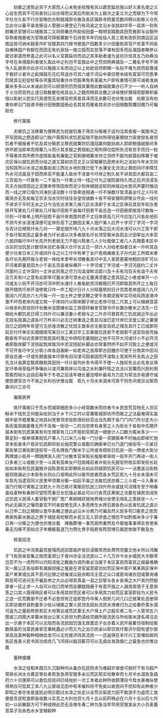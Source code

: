 <!-- { "loadSidebar": true } -->
　　劝赈之道势必资于大家而人心未免坐视惟有风以爵赏扁坊旌以好义美名使之义心自生而其不可风者则公论亦得而议其后所助米为上榖次之麦又次之而银为下今常平社仓久矣不行亦宜略仿古制就城郭仓廒及各区镇房寺院量觅数间榜以助赈义仓先立此仓以备平粜发赈设人管册以便登记乃有风谕之文沿乡张挂如华亭一县其一则有顾署丞官银可以储赈其二又将顾署丞所助役田委一精明官踏勘其田荒者即与议豁所存熟者按册收为官租或可得赈粟数千石待至丰年仍给役人其三若有改折则南运区运图运皆可纳米榖麦作旷役银其四乃按书册囤户田数多少计田量助其官户贫富不同各自难昧囤户有额在而田无有仇家括一族立囤而实贫落不堪有田多而反漏囤者略参以密访家道而参差之此可以名义官爵扁坊而动之其多助者速为竖坊示信其五乃劝典当字号在本境取利者彼久取此中之利岂不宜救此中之荒但照典铺及一二著名字号不得令人乱报索诈此亦可以施报义名而动之以上劝助官府即赐一名帖不难为民而屈尊或于极好义者许之起揖鼓乐花红导送亦可其六或于词讼中查旧卷未结有富室可罚悉凖罚赎其见犯徒杖等杂项量其轻重亦许罚榖凖免有富豪大户即有重情可原可减者准纳粟米多多以从末减此则可以假借刑罚而得其粟用此数端致粟亦已不少一一听人自纳于义仓而官府止逐日取数要在核其出入之籍而明其总撒之详毋使奸猾得而那移积豪借以影射义民实行其德而无余憾官府真普其泽而无余歉可也伏惟台裁　劝赈当有劝柬劝单沿门投递书册计田限数囤册必去其贫而冤者其余亦计田限数取覆回缴乃可徧助也

　　修圩寓赈

　　夫赈饥之法移粟为便移民为扰报饥难于得实分赈难于适均当其查报一属图书之开写团局之攒造即沿门挨户需索科求饥民延喘不能何所得钱豪猾财力驱使捏名冒领饥者不报报者不饥及其分赈若又移民就粟则饥饿尫羸何能扶病入郭即勉强就赈间多挤坏郎当即幸而得粟几斗而计其求报之费搭船之用所得仅偿所失况有空手而归一粒不得者并其所费尽虚掷矣虽有廉能之官剃眉唱筹坐待立领终不能均故莫如移粟于被灾区保以就饥民而分给之道又莫如仿范文正以官粮募饥民修水利之法如今年水灾则当知其所以水渰之故葢由淞江西北乡地形既已低下水潴全无流流止靠田间圩岸障住外水河流虽高于田而岸高不能灌入故水不渰苗今圩岸之制久矣不讲其田大都百亩二三百亩为一圩甚有一二千亩为一圩者止恃一线之圩为之堤防直待久雨之后洪流浸及农夫方始捞田边之泥徼幸修饰田岸而泥少则岸细弱泥软则岸摇动水势风声霎时微动而一线之岸已塌为洪涛巨浸况数十圩皆牵连相通一圩不保数圩皆溃虽全圩之人呌号痛哭亦无及矣每见农夫当水灾时往往张皇惊骇数十夜不得安寝鸣锣聚众守此一线何不讲求于平时无水之日今当先访求某几保几区水渰即于水渰之区保召其现年轮办里排开写某处几圩某处几圩每圩田若干亩每圩田若干亩总造一圩田册即按其圩数每一圩刻一圩单单上明开田若干亩圩岸周围共若干丈旧岸原高几尺今应加几尺各处地形不测今岁水浸浅深便可定岸形高下之数田主某人佃户某人应开十字河丁字河一字河与否计应用筑圩米几何一一算定细开待八九十月水落之后大河水浅可以兴工戽干即于各圩取其田之最多者为圩长或以次多者朋名圩长领官赈米各田主计田挈出大率官六民四每圩中圩长先开列老弱无力不能兴筑者几人少壮能做工者几人先期着本区中访实的当饥民计数领米总贮各镇义仓圩长五日一领计人分给老弱者日米一升听其自便少壮者日米三升或四升与之兴工圩中有单丁女户患病瘫痪无子孙代赴工所取米者各圩长先期开报与老弱一体给本里甲长领散看其圩中无人家房基墓地相妨空旷可以开河者即量其田大小千亩五百亩者纵横开一十字河或丁字河或一字河河底约二丈许河面约三丈许深约一丈许此则禹之尽力沟洫浚畎浍距川及十夫有沟百夫有洫千夫有浍万夫有川之意有此即旱可蓄水潦可泄水必无壅满溃塞之患其田之小者或单开一小河或太小则不开河亦可河中积水通圩人飬鱼助完河粮既巳开河即取其所开之土每日随开随筑圩岸开浚修筑只作一件工程计日计人分叚量筑刻日计完其老岸底阔八九尺面阔六尺高亦六七尺每一尺一加土杵之使坚鞭之使平务期坚致牢实可经风雨波涛冲激不坏而老岸内或又筑一子岸四尺以帮岸脚子岸比老岸可低二尺其上可以植麻荳菜以收余利其役则圩长散米该图塘长监工铁搭杼畚发官银令圩长置办散米之法先一日唱给大都饥民日得三四升可以兼活妻小老弱与之二升亦可救其死亡饥民就近毕出必无捏名隐漏之虞各圩万杵并兴必无迁转重迭之患且沟洫巳定圩岸巳坚食公家之粟便自巳之田明年有望可无彷徨流散之忧田主督率亦无偷安自损之理及其圩工巳成即将前交付圩单实实细细填写某日兴工某日毕工实飬赈饥民若干老弱若干送官验收凭抽勘查有不如式责罪罚筑若其村落之中阴阳宅墓相妨之地不可开大河或圩小不必开河者即取岸脚下泥捞起筑岸取沟中淤泥捞起补脚此亦常事然终不如开河取土之便或河不可开各圩中又分筑小岸各自画断一如老岸之高厚即古田塍亦可便于分救其中田沟原自总通一圩或先期查报本圩原有旧沟溇可因者因而开浚取土至其所开去筑占之田先当计亩算定豁其粮税其田则一圩计亩均补务令得平不使一人独叹失业必先发议填定圩单毋至临开争嚷此以浚河兼筑岸以沟洫之水利兼阡陌之古法以官粟而兴民利用暂赈而裕久远自后每年于冬收之后该年塘长量加增补最易为力定为常法亦易遵守诚便民便官古今不易之长利也伏惟台裁　若九十月水未涸未可戽干则冬间或旦议赈而春间兴工亦可

　　徧赈粥养

　　筑圩寓赈只于荒乡而城郭细民多小小经营数米而炊者今乡民苦荒百物无人货买斛米干钱贫乏何能籴给则当于乡下兴工时以官粟赈城郭坊市而赈之之法最难得实盖城中是市棍羣集之地其纠党冒领求役影借纷纷百出当先期于各门门内门外分定大小各街虽屈曲委巷无所不及每一街访一二的当忠厚有身家之人为街长于各街中先期开报本街有饥民某某有何生理家有几口开报到官即造一细册计人口数为赈米多少一一算定刻一赈单填某街饥户某人几口米几斗每一门分委一官据报单不时抽出即疾忙驰至本街查本户若非饥民即将街长枷究警众查勘已确赈单已分乃逐门挨街写一示某日某街某日某街即逐街写一花名牌各门聚米于公所或寺观轮日饥民一街一牌或大街分两牌或小街并一牌随牌渐入闭门分散本官率街长按册单渐给一街毕开门再进一街人口多者三斗或极少至一斗其有孤单女户尫病难前者许街长先报官府核实即发街长赴给如本街有饥民漏报许自陈禀核实即罪街长如此则城郭饥民可以一一沾惠盖沿街核报则隐漏必少本街有长则众口易明此所以赈市民者而各乡荒区若九十月水未涸未可车戽先当遣官同义民里甲领粟分赈一如前平粜之法每饥民亦赈二三斗或一斗入春水涸乃行筑圩寓赈之法若九十月已筑圩寓赈则饥民三四升所余或犹可活残冬至于明春虽给夏种有春熟可望而荒春日长饥饿必甚此可以行各荒区煮粥之法要在镇房空阔务近饥民义民得人委官勤干粥厂宽广煮粥精好就地界绳分坐使无喧乱之患挨坐一人一杓必无越次之嚷而委官不时亲尝使无厌人多而搀生水搀石膏各色以反害饥民之虞示以己申二刻之期限以食毕各散之便此必沿乡分煮乃可徧及然义民多苟□塞责之思而煮粥有薪水搬运之费于城犹易检察而乡民又无入郭求食之理恐不如酌赈米多少于春日再一分赈之为便也伏惟台裁　掩骼葬埋一事荒政所重然及今赈恤事事得实务使来春无沟瘠不至如戊子年横骸载道乃为赞化育手叚若有殍而埋已属悲惨故不敢及也

　　核富招流

　　饥民之中流离最苦屋塌而逃回首故庐皆巨浸蔽芾而处萧然空腹又他乡所以鸿雁于飞有劳来安集之政而富郑公于青州亦全活流民以二十几万许今水乡细民大半飘零岂忍不为一虑然所以灼知流徙之数曲为调剂者必当属于本区富民而富民之报最难确实一属公正各役即有漏报捏报之冤是在贤官留意密访如荒区保中富户某某熟区保中富户某某或出其不意问比限之经催或讼庭余暇讯无意之众口或密询诸衣冠或骤询诸舆皂苟可咨问无不徧及参之大众必得其真盖一县之巨擘与各乡各保之大户其灼然殷厚者一区止求一人自可以信口而举而反朦胧隐蔽于有意开报之人漏泄真情于无意突答之口其人既得熟区者可以多用其财荒区者可以多用其力如荒区富室即目为义民令之造一区荒爨册不迁者不必登但有迁徙即登丹中某人倒房几间几口迁居某处造册得实即总缴府县酌量多少给以储赈之粟义民领去招处流民水潦难归为之给粟侨寓水涸可返为之量助修房若区大地窵远或荒区委无大户择上户之殷实者二名一人管领五六图或三四图大率粟米皆出公家义民但为酌请给完据所报流民与所给赈米逐名填注总出一示悬于本区可以无隐而各流民因饥饿无居鬻去子女亦着义民开报畧仿祖制给赈数赎盖的当富民身家念重耗蠹必少而又为之出示抚谕以即日筑圩赈济尔田有望尔居渐高且麦种榖种相继给发可以无忧接济待其流民一一还返俱在本圩兴工安堵如故则各区旌表义民书其功绩庶几飞鸿得以戢羽萑苻可以无虞此发政施仁之最急也伏惟台裁

　　蓄种接播

　　水渰之役稻禾既已久沉榖种何从备办饥民购求为难嗣岁艰食可肤时下有乌榖产常熟长洲太仓嘉定等处者若急急用官银多籴沿荒区核实给散幸而七月半水涸急急插莳六十日便熟可以救饥但民间已经抛折一次工本者此种所收颇薄目今戽水甚难纵使得熟仅可偿其工本八九公家祗见田中有禾催科将不免矣以故民间不但知有此种者少即知之者亦坐是逡廵必明示勘过水渰之处定以全荒论驱民力田不致游手为盗而工食便是吾民粒食即亩收数斗实吾之大利也但七月十五以前莳秧必在六月十五以后七月初一以前散榖方可下种成秧此恐无及惟冬春二种为急当早早用官银发籴大小员麦蚕荳菜子及各色水乡宜植榖种

